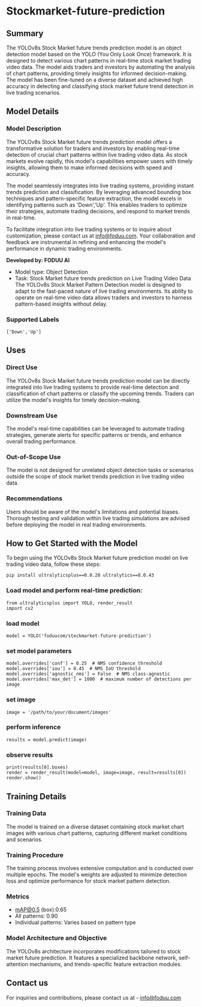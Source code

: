# Stockmarket-future-prediction

## Summary
The YOLOv8s Stock Market future trends prediction model is an object detection model based on the YOLO (You Only Look Once) framework. It is designed to detect various chart patterns in real-time stock market trading video data. The model aids traders and investors by automating the analysis of chart patterns, providing timely insights for informed decision-making. The model has been fine-tuned on a diverse dataset and achieved high accuracy in detecting and classifying stock market future trend detection in live trading scenarios.

## Model Details
### Model Description
The YOLOv8s Stock Market future trends prediction model offers a transformative solution for traders and investors by enabling real-time detection of crucial chart patterns within live trading video data. As stock markets evolve rapidly, this model's capabilities empower users with timely insights, allowing them to make informed decisions with speed and accuracy.

The model seamlessly integrates into live trading systems, providing instant trends prediction and classification. By leveraging advanced bounding box techniques and pattern-specific feature extraction, the model excels in identifying patterns such as 'Down','Up'. This enables traders to optimize their strategies, automate trading decisions, and respond to market trends in real-time.

To facilitate integration into live trading systems or to inquire about customization, please contact us at info@foduu.com. Your collaboration and feedback are instrumental in refining and enhancing the model's performance in dynamic trading environments.

**Developed by: FODUU AI**
* Model type: Object Detection
* Task: Stock Market future trends prediction on Live Trading Video Data
The YOLOv8s Stock Market Pattern Detection model is designed to adapt to the fast-paced nature of live trading environments. Its ability to operate on real-time video data allows traders and investors to harness pattern-based insights without delay.

### Supported Labels
```
['Down','Up']
```
## Uses
### Direct Use
The YOLOv8s Stock Market future trends prediction model can be directly integrated into live trading systems to provide real-time detection and classification of chart patterns or classify the upcoming trends. Traders can utilize the model's insights for timely decision-making.

### Downstream Use
The model's real-time capabilities can be leveraged to automate trading strategies, generate alerts for specific patterns or trends, and enhance overall trading performance.

### Out-of-Scope Use
The model is not designed for unrelated object detection tasks or scenarios outside the scope of stock market trends prediction in live trading video data.

### Recommendations
Users should be aware of the model's limitations and potential biases. Thorough testing and validation within live trading simulations are advised before deploying the model in real trading environments.

## How to Get Started with the Model
To begin using the YOLOv8s Stock Market future prediction model on live trading video data, follow these steps:
```
pip install ultralyticsplus==0.0.28 ultralytics==8.0.43
```
### Load model and perform real-time prediction:
```
from ultralyticsplus import YOLO, render_result
import cv2
```
### load model
```
model = YOLO('foduucom/stockmarket-future-prediction')
```
### set model parameters
```
model.overrides['conf'] = 0.25  # NMS confidence threshold
model.overrides['iou'] = 0.45  # NMS IoU threshold
model.overrides['agnostic_nms'] = False  # NMS class-agnostic
model.overrides['max_det'] = 1000  # maximum number of detections per image
```
### set image
```
image = '/path/to/your/document/images'
```
### perform inference
```
results = model.predict(image)
```
### observe results
```
print(results[0].boxes)
render = render_result(model=model, image=image, result=results[0])
render.show()
```

## Training Details
### Training Data
The model is trained on a diverse dataset containing stock market chart images with various chart patterns, capturing different market conditions and scenarios.

### Training Procedure
The training process involves extensive computation and is conducted over multiple epochs. The model's weights are adjusted to minimize detection loss and optimize performance for stock market pattern detection.

### Metrics
* mAP@0.5 (box):0.65
* All patterns: 0.90
* Individual patterns: Varies based on pattern type

### Model Architecture and Objective
The YOLOv8s architecture incorporates modifications tailored to stock market future prediction. It features a specialized backbone network, self-attention mechanisms, and trends-specific feature extraction modules.


## Contact us
For inquiries and contributions, please contact us at - [info@foduu.com](mailto:info@foduu.com)
